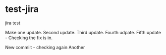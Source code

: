 # test-jira

jira test

Make one update.
Second update.
Third update.
Fourth udpate.
Fifth update - Checking the fix is in.

New commiit - checking again
Another
